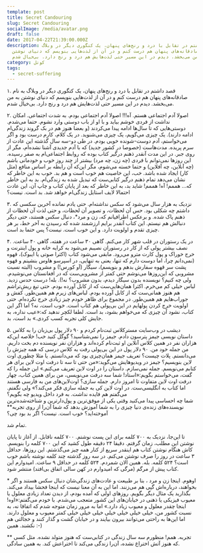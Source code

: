 ```yaml
---
template: post
title: Secret Candouring
slug: Secret Candouring
socialImage: /media/avatar.png
draft: false
date: 2017-04-22T21:39:00.000Z
description: قصد داشتم در تقابل با درد و رنج‌های پنهان، یک کتگوری دیگر در وبلاگ
  به نام صادقانه‌های پنهان هم درست کنم و در آن از لذت‌هایی بنویسم که دنیای نوشتن
  به من می‌بخشد. دیدم در این مسیر حتی لذت‌هایش هم درد و رنج دارد. بی‌خیال شدم.
category: کوتل
tags:
  - secret-suffering
---
```

۱. قصد داشتم در تقابل با درد و رنج‌های پنهان، یک کتگوری دیگر در وبلاگ به نام صادقانه‌های پنهان هم درست کنم و در آن از لذت‌هایی بنویسم که دنیای نوشتن به من می‌بخشد. دیدم در این مسیر حتی لذت‌هایش هم درد و رنج دارد. بی‌خیال شدم.

۲. اصولا آدم اجتماعی هستم. آه!!! اصولا آدم اجتماعی بودم. به شدت اجتماعی. امکان نداشت از فردی خوشم بیاید و با او از باب دوستی وارد نشوم. حتما می‌شدم. دوستی‌هایی که تا سال‌ها ادامه پیدا می‌کردند (و بعضا هنوز هم در بک گروند زندگی‌ام ادامه دارند). یک چیزی می‌گویم، یک چیزی می‌شنوید. در یک کلام، کارم درست بود و اگر می‌خواستم، آدم دوست-شونده خوبی بودم. در طی دو-سه سال گذشته این عادت از سرم پریده. مدت‌هاست (خصوصا در کشور جدید) که با آدم جدیدی آشنا نشده‌ام، مگر از روی جبر. در این مدت آنقدر ذهنم درگیر کتاب بوده که روابط اجتماعی‌ام به صفر رسیده. این روزها نمی‌توانم با فردی (چه زن، چه مرد) بیشتر از چند روز خوب و خودمانی باشم (چه آنلاین، چه آفلاین) و حتما خسته می‌شوم، مگر این‌که آن رابطه بر اساس منافع (مثل کار) ایجاد شده باشد. خب، این خاصیت هم خوب است و هم بد. خوب به این خاطر که نشان می‌دهد تمام ذهنم درگیر کتابی‌ست که تبدیل شده به زندگی‌ام. بد به این خاطر که… هممم! آه! هممم! شاید بد، به این خاطر که بعد از پایان کتاب و چاپ آن، این عادت احتمالا لایف استایل زندگی‌ام خواهد شد. بد است. نیست؟

۳. نزدیک به هزار سال می‌شود که سکس نداشته‌ام. حتی یادم نمانده آخرین سکسی که داشتم چه شکلی بود. حس آن لحظات، و تصویر آن لحظات، و حتی لذت آن لحظات از ذهنم پاک شده. و برعکس اطرافیانم که، زن و مرد*، دنبال سکس هستند، حتی دیگر دنبالش هم نیستم. این کتاب آنقدر برایم ارزشمند شده که رسیدن به آخر خط، بر هر چیزی تقدم و اولویت دارد. و این خوب است. نیست؟ پس حتما بد است.

۴. در یک رستوران در قلب شهر کار می‌کنم. گاهی ۳۰ ساعت در هفته، گاهی ۴۰ ساعت. نصف بیشتر پولی که از کار در رستوران نصیبم می‌شود به کرایه خانه و پول اینترنت و خرج خوراک و پول کارت مترو می‌رود. مابقی می‌شود کتاب (اکثرا صوتی یا ایبوک)، قهوه (نمی‌دانم چرا، اما دوست دارم که تنها، یعنی به تنهایی، در اسپرسو هاوس بنشینم و قهوه پشت سر قهوه سفارش بدهم و بنویسم)، سیگار (آو کورس!) و مشروب (البته نسبت مشروبی که این‌روزها می‌نوشم حتی کمتر از مشروبی‌ست که در افغانستان می‌نوشیدم. ولی چه کنیم؟ نویسنده بدون سیگار دیدم، بدون مشروب؟ نه!). بله! درست حدس زدید. لباس خیلی کم می‌خرم. اکثرا همان‌هایی‌ست که از کابل آورده بودم. حتی تیغ ریش‌تراشم هم هنوز همانی‌ست که از کابل آورده بودم. لباس‌های زیرم هم همین‌طور. کفش و جوراب‌هایم هم همین‌طور. در مجموع برای ظاهر خودم چیز زیادی خرج نکرده‌ام. حتی اولویت خرج کردن پولهایم در این بی‌پولی هم کتاب است. خوب است، نه؟ اما اگر این کتاب، نشود آن چیزی که می‌خواهم بشود، بد است. لطفا لکچر ندهید که:«عیب نداره، به جایش کلی تجربه کسب کردی.» بد است، بد.

۵. دیشب در وب‌سایت مسترکلاس ثبت‌نام کردم و ۹۰ دلار پول بی‌زبان را به کلاس داستان نویسی جیمز پترسون دادم. جیمز را نمی‌شناسید؟ گوگل کنید خب! خلاصه این‌که هزاران نفر در همین کلاس آنلاین او ثبت‌نام کرده‌اند و هزاران نفر نویسنده دم بخت داریم. من جمله خود من. ۹۰ دلار پول در این بی‌پولی رفت به کلاس درسی که همه چیزش را می‌دانستم. پلات چیست؟ تعریف جیمز همان‌چیزی بود که می‌دانستم. یا مثلا چطوری اوت لاین بنویسیم؟ جیمز در ویدیوهایش می‌گوید:«من حتی تا سه تا درفت اوت لاین برای هر کتابم می‌نویسم. جمله نمی‌سازم. داستان را در اوت لاین تعریف می‌کنم.» این جمله را که گفت، می‌خواستم بگویم:«استاد! شما سه درفت می‌نویسی، من برای همین کتاب، چهار درفت اوت لاین متفاوت تا امروز دارم. جمله سازی؟ اوت‌لاین‌های من به فارسی هستند اما کتاب به انگلیسی‌ست. در اوت لاین کی به جمله سازی فکر می‌کند؟» ولی نگفتم. می‌گفتم هم فایده نداشت. به فرد داخل ویدیو چه بگویم؟\
شما چه احساسی پیدا می‌کنید وقتی یکی از موفق‌ترین و پول‌دارترین و شناخته‌شده‌ترین نویسنده‌های زنده‌ی دنیا چیزی را به شما آموزش بدهد که شما آن‌را از روی تجربه\*\* آموخته‌اید؟ خوب است. نیست؟ اگر بد بود چی؟

تمام شد.

تا این‌جا، نزدیک به ۷۰۰ کلمه برای این پست نوشتم. ۷۰۰ کلمه ناقابل. از آغاز تا پایان نوشتن این مطلب، زمان گرفتم. دقیقا ۲۴ دقیقه طول کشید که این ۷۰۰ کلمه را بنویسم. کاش هنگام نوشتن کتاب هم اینقدر سریع از کنار همه چیز می‌گذشتم. این روزها، حداقل ۳ ساعت در روز را صرف نوشتن می‌کنم. در سه روز گذشته چند کلمه نوشته باشم خوب است؟ ۵۲۴ کلمه. بله. همین الان شمردم. ۵۲۴ کلمه در حداقل ۹ ساعت. امیدوارم این کتاب پیش از مرگم (مرگی که امیدوارم در کهن سالی اتفاق بی‌افتد) منتشر شود.

\* اوهوم. اینجا زن و مرد ، بنا بر طبیعت و عادت‌های زندگی‌‌شان دنبال سکس هستند و اگر بخواهند، درباره‌اش گپی هم می‌زنند. اما این به آن معنا نیست که اینجا فحشا بیداد می‌کند. بگذارید یک مثال دیگر بگویم. روزهای اولی که آمده بودم، از دیدن تعداد زیادی معلول یا معیوب فیزیکی یا ذهنی در خیابان‌های این کشور متعجب می‌شدم. با خودم می‌گفتم:«اوه! اینجا چقدر معلول و معیوب زیاد دارد.» اما به مرور زمان متوجه شدم که اتفاقا نه، به نسبت کشور من، خیلی خیلی خیلی خیلی خیلی خیلی خیلی کمتر معیوب و معلول دارند. اما این‌ها به راحتی می‌توانند بیرون بیایند و در خیابان گشت و گذار کنند و خجالتی هم نکشند. همین :-)

\*\* تجربه. همم! منظورم سه سال زندگی در کتابی‌ست که هنوز متولد نشده. مثل کسی که هنوز آتش اختراع نشده، آن‌را زندگی می‌کند تا اختراعش کند. به همین سادگی.